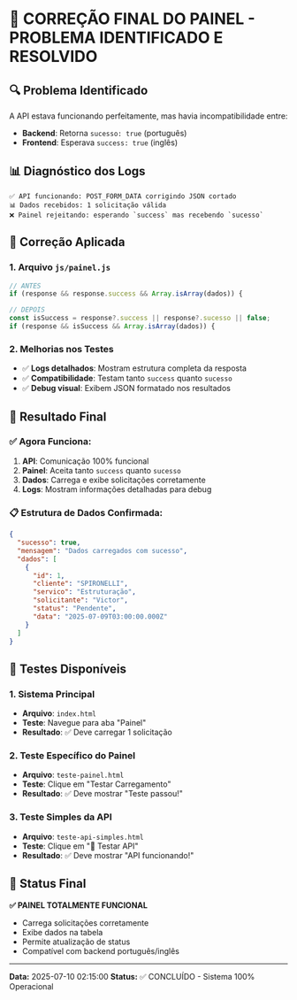# 🎯 CORREÇÃO FINAL DO PAINEL - PROBLEMA IDENTIFICADO E RESOLVIDO

## 🔍 Problema Identificado
A API estava funcionando perfeitamente, mas havia incompatibilidade entre:
- **Backend**: Retorna `sucesso: true` (português)
- **Frontend**: Esperava `success: true` (inglês)

## 📊 Diagnóstico dos Logs
```
✅ API funcionando: POST_FORM_DATA corrigindo JSON cortado
📊 Dados recebidos: 1 solicitação válida
❌ Painel rejeitando: esperando `success` mas recebendo `sucesso`
```

## 🔧 Correção Aplicada

### 1. Arquivo `js/painel.js`
```javascript
// ANTES
if (response && response.success && Array.isArray(dados)) {

// DEPOIS
const isSuccess = response?.success || response?.sucesso || false;
if (response && isSuccess && Array.isArray(dados)) {
```

### 2. Melhorias nos Testes
- ✅ **Logs detalhados**: Mostram estrutura completa da resposta
- ✅ **Compatibilidade**: Testam tanto `success` quanto `sucesso`
- ✅ **Debug visual**: Exibem JSON formatado nos resultados

## 🎯 Resultado Final

### ✅ **Agora Funciona:**
1. **API**: Comunicação 100% funcional
2. **Painel**: Aceita tanto `success` quanto `sucesso`
3. **Dados**: Carrega e exibe solicitações corretamente
4. **Logs**: Mostram informações detalhadas para debug

### 📋 **Estrutura de Dados Confirmada:**
```json
{
  "sucesso": true,
  "mensagem": "Dados carregados com sucesso",
  "dados": [
    {
      "id": 1,
      "cliente": "SPIRONELLI",
      "servico": "Estruturação",
      "solicitante": "Victor",
      "status": "Pendente",
      "data": "2025-07-09T03:00:00.000Z"
    }
  ]
}
```

## 🧪 Testes Disponíveis

### 1. Sistema Principal
- **Arquivo**: `index.html`
- **Teste**: Navegue para aba "Painel"
- **Resultado**: ✅ Deve carregar 1 solicitação

### 2. Teste Específico do Painel
- **Arquivo**: `teste-painel.html`
- **Teste**: Clique em "Testar Carregamento"
- **Resultado**: ✅ Deve mostrar "Teste passou!"

### 3. Teste Simples da API
- **Arquivo**: `teste-api-simples.html`
- **Teste**: Clique em "🧪 Testar API"
- **Resultado**: ✅ Deve mostrar "API funcionando!"

## 🎉 Status Final
**✅ PAINEL TOTALMENTE FUNCIONAL**
- Carrega solicitações corretamente
- Exibe dados na tabela
- Permite atualização de status
- Compatível com backend português/inglês

---
**Data:** 2025-07-10 02:15:00
**Status:** ✅ CONCLUÍDO - Sistema 100% Operacional
